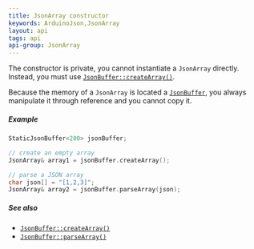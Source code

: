 ```yaml
---
title: JsonArray constructor
keywords: ArduinoJson,JsonArray
layout: api
tags: api
api-group: JsonArray
---
```


The constructor is private, you cannot instantiate a `JsonArray` directly.
Instead, you must use  [`JsonBuffer::createArray()`]({{site.baseurl}}/api/jsonbuffer/createarray/).

Because the memory of a `JsonArray` is located a [`JsonBuffer`]({{site.baseurl}}/api/jsonbuffer/description/), you always manipulate it through reference and you cannot copy it.

##### Example

```c++
StaticJsonBuffer<200> jsonBuffer;

// create an empty array
JsonArray& array1 = jsonBuffer.createArray();

// parse a JSON array
char json[] = "[1,2,3]";
JsonArray& array2 = jsonBuffer.parseArray(json);
```

##### See also

* [`JsonBuffer::createArray()`]({{site.baseurl}}/api/jsonbuffer/createarray/)
* [`JsonBuffer::parseArray()`]({{site.baseurl}}/api/jsonbuffer/parsearray/)
